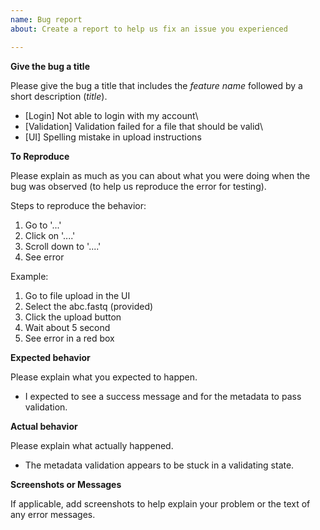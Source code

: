 ```yaml
---
name: Bug report
about: Create a report to help us fix an issue you experienced

---
```


**Give the bug a title**

Please give the bug a title that includes the *feature name* followed by a short description (*title*).

* [Login] Not able to login with my account\
* [Validation] Validation failed for a file that should be valid\
* [UI] Spelling mistake in upload instructions


**To Reproduce**

Please explain as much as you can about what you were doing when the bug was observed (to help us reproduce the error for testing).

Steps to reproduce the behavior:
1. Go to '...'
2. Click on '....'
3. Scroll down to '....'
4. See error

Example:

1. Go to file upload in the UI 
2. Select the abc.fastq (provided)
3. Click the upload button 
4. Wait about 5 second
5. See error in a red box

**Expected behavior**

Please explain what you expected to happen.
    
* I expected to see a success message and for the metadata to pass validation.

**Actual behavior**

Please explain what actually happened.

* The metadata validation appears to be stuck in a validating state.

**Screenshots or Messages**

If applicable, add screenshots to help explain your problem or the text of any error messages.


